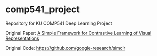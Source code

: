 # comp541_project
Repository for KU COMP541 Deep Learning Project

Original Paper: 
[A Simple Framework for Contrastive Learning of Visual Representations](https://arxiv.org/pdf/2002.05709.pdf)

Original Code: https://github.com/google-research/simclr
